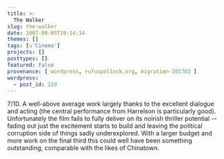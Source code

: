 ```yaml
---
title: >-
  The Walker
slug: the-walker
date: 2007-09-05T19:14:14
themes: []
tags: [u'Cinema']
projects: []
posttypes: []
featured: False
provenance: [ wordpress, rufuspollock.org, migration-201703 ]
wordpress:
  - post_id: 219
---
```


7/10. A well-above average work largely thanks to the excellent dialogue and acting (the central performance from Harrelson is particularly good). Unfortunately the film fails to fully deliver on its noirish thriller potential -- fading out just the excitement starts to build and leaving the political corruption side of things sadly underexplored. With a larger budget and more work on the final third this could well have been something outstanding, comparable with the likes of Chinatown.

